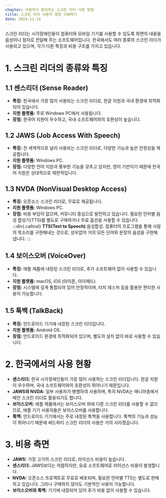 ```yaml
---
chapter: 사용자가 알려주는 스크린 리더 사용 방법
title: 스크린 리더 사용자 경험 이해하기
date: 2024-11-14
---
```


스크린 리더는 시각장애인들이 컴퓨터와 모바일 기기를 사용할 수 있도록 화면의 내용을 음성이나 점자로 전달해 주는 소프트웨어입니다. 한국에서도 여러 종류의 스크린 리더가 사용되고 있으며, 각기 다른 특징과 비용 구조를 가지고 있습니다.

# 1. 스크린 리더의 종류와 특징

## 1.1 센스리더 (Sense Reader)

- **특징:** 한국에서 가장 많이 사용되는 스크린 리더로, 한글 지원과 국내 환경에 최적화되어 있습니다.
- **지원 플랫폼:** 주로 Windows PC에서 사용됩니다.
- **장점:** 한국어 지원이 우수하고, 국내 소프트웨어와의 호환성이 높습니다.

## 1.2 JAWS (Job Access With Speech)

- **특징:** 전 세계적으로 널리 사용되는 스크린 리더로, 다양한 기능과 높은 안정성을 제공합니다.
- **지원 플랫폼:** Windows PC.
- **장점:** 다양한 언어 지원과 풍부한 기능을 갖추고 있지만, 영어 기반이기 때문에 한국어 지원은 상대적으로 제한적입니다.

## 1.3 NVDA (NonVisual Desktop Access)

- **특징:** 오픈소스 스크린 리더로, 무료로 제공됩니다.
- **지원 플랫폼:** Windows PC.
- **장점:** 비용 부담이 없으며, 커뮤니티 중심으로 발전하고 있습니다. 필요한 언어별 음성 합성기(TTS)를 별도로 구매하거나 무료 옵션을 사용할 수 있습니다.
  :::div{.callout}
  **TTS(Text to Speech)**
  음성합성. 컴퓨터의 프로그램을 통해 사람의 목소리를 구현해내는 것으로, 성우없이 거의 모든 단어와 문장의 음성을 구현해 냅니다.
  :::

## 1.4 보이스오버 (VoiceOver)

- **특징:** 애플 제품에 내장된 스크린 리더로, 추가 소프트웨어 없이 사용할 수 있습니다.
- **지원 플랫폼:** macOS, iOS (아이폰, 아이패드).
- **장점:** 시스템에 깊게 통합되어 있어 안정적이며, 터치 제스처 등을 활용한 편리한 사용이 가능합니다.

## 1.5 톡백 (TalkBack)

- **특징:** 안드로이드 기기에 내장된 스크린 리더입니다.
- **지원 플랫폼:** Android OS.
- **장점:** 안드로이드 환경에 최적화되어 있으며, 별도의 설치 없이 바로 사용할 수 있습니다.

# 2. 한국에서의 사용 현황

- **센스리더:** 한국 시각장애인들이 가장 많이 사용하는 스크린 리더입니다. 한글 지원이 우수하며, 국내 소프트웨어와의 호환성이 뛰어나기 때문입니다.
- **JAWS와 NVDA:** 일부 사용자가 병행하여 사용하며, 특히 NVDA는 매니아층에서 메인 스크린 리더로 활용되기도 합니다.
- **보이스오버:** 애플 제품에서는 보이스오버 외에 다른 스크린 리더를 사용할 수 없으므로, 애플 기기 사용자들은 보이스오버를 사용합니다.
- **톡백:** 안드로이드 기기에서는 주로 내장된 톡백을 사용합니다. 톡백의 기능과 성능이 뛰어나기 때문에 써드파티 스크린 리더의 사용은 거의 사라졌습니다.

# 3. 비용 측면

- **JAWS:** 가장 고가의 스크린 리더로, 라이선스 비용이 높습니다.
- **센스리더:** JAWS보다는 저렴하지만, 유료 소프트웨어로 라이선스 비용이 발생합니다.
- **NVDA:** 오픈소스 프로젝트로 무료로 배포되며, 필요한 언어별 TTS는 별도로 판매하고 있습니다. 그러나 구매하지 않아도 기본적인 사용이 가능합니다.
- **보이스오버와 톡백:** 기기에 내장되어 있어 추가 비용 없이 사용할 수 있습니다.
